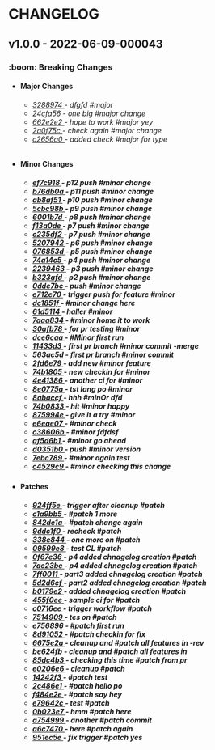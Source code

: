 <h1>CHANGELOG</h1><h2>v1.0.0 - 2022-06-09-000043</h2><h3>:boom: Breaking Changes</h3> <ul><li><h4>Major Changes</h4></li> <ul><h6> <li><a href='https://github.com/nostradini/myrepo3/commit/3288974'> 3288974 </a> - dfgfd #major </li> <li><a href='https://github.com/nostradini/myrepo3/commit/24cfa56'> 24cfa56 </a> - one big #major change </li> <li><a href='https://github.com/nostradini/myrepo3/commit/662e2e2'> 662e2e2 </a> - hope to work #major yey </li> <li><a href='https://github.com/nostradini/myrepo3/commit/2a0f75c'> 2a0f75c </a> - check again #major change </li> <li><a href='https://github.com/nostradini/myrepo3/commit/c2656a0'> c2656a0 </a> - added check #major for type </li></h6></ul> <li><h4>Minor Changes</h4></li> <ul><h5> <li><a href='https://github.com/nostradini/myrepo3/commit/ef7c918'> ef7c918 </a> - p12 push #minor change </li> <li><a href='https://github.com/nostradini/myrepo3/commit/b76db0a'> b76db0a </a> - p11 push #minor change </li> <li><a href='https://github.com/nostradini/myrepo3/commit/ab8af51'> ab8af51 </a> - p10 push #minor change </li> <li><a href='https://github.com/nostradini/myrepo3/commit/5cbc98b'> 5cbc98b </a> - p9 push #minor change </li> <li><a href='https://github.com/nostradini/myrepo3/commit/6001b7d'> 6001b7d </a> - p8 push #minor change </li> <li><a href='https://github.com/nostradini/myrepo3/commit/f13a0de'> f13a0de </a> - p7 push #minor change </li> <li><a href='https://github.com/nostradini/myrepo3/commit/c235df2'> c235df2 </a> - p7 push #minor change </li> <li><a href='https://github.com/nostradini/myrepo3/commit/5207942'> 5207942 </a> - p6 push #minor change </li> <li><a href='https://github.com/nostradini/myrepo3/commit/076853d'> 076853d </a> - p5 push #minor change </li> <li><a href='https://github.com/nostradini/myrepo3/commit/74a14c5'> 74a14c5 </a> - p4 push #minor change </li> <li><a href='https://github.com/nostradini/myrepo3/commit/2239463'> 2239463 </a> - p3 push #minor change </li> <li><a href='https://github.com/nostradini/myrepo3/commit/b323afd'> b323afd </a> - p2 push #minor change </li> <li><a href='https://github.com/nostradini/myrepo3/commit/0dde7bc'> 0dde7bc </a> - push #minor change </li> <li><a href='https://github.com/nostradini/myrepo3/commit/e712e70'> e712e70 </a> - trigger push for feature #minor </li> <li><a href='https://github.com/nostradini/myrepo3/commit/dc1851f'> dc1851f </a> - #minor change here </li> <li><a href='https://github.com/nostradini/myrepo3/commit/61d5114'> 61d5114 </a> - haller #minor </li> <li><a href='https://github.com/nostradini/myrepo3/commit/7aaa834'> 7aaa834 </a> - #minor home it to work </li> <li><a href='https://github.com/nostradini/myrepo3/commit/30afb78'> 30afb78 </a> - for pr testing #minor </li> <li><a href='https://github.com/nostradini/myrepo3/commit/dce6caa'> dce6caa </a> - #Minor first run </li> <li><a href='https://github.com/nostradini/myrepo3/commit/11433d3'> 11433d3 </a> - first pr branch #minor commit -merge </li> <li><a href='https://github.com/nostradini/myrepo3/commit/563ac5d'> 563ac5d </a> - first pr branch #minor commit </li> <li><a href='https://github.com/nostradini/myrepo3/commit/2fd6e79'> 2fd6e79 </a> - add new #minor feature </li> <li><a href='https://github.com/nostradini/myrepo3/commit/74b1805'> 74b1805 </a> - new checkin for #minor </li> <li><a href='https://github.com/nostradini/myrepo3/commit/4e41386'> 4e41386 </a> - another ci for #minor </li> <li><a href='https://github.com/nostradini/myrepo3/commit/8e0775a'> 8e0775a </a> - tst lang po #minor </li> <li><a href='https://github.com/nostradini/myrepo3/commit/8abaccf'> 8abaccf </a> - hhh #minOr dfd </li> <li><a href='https://github.com/nostradini/myrepo3/commit/74b0833'> 74b0833 </a> - hit #minor happy </li> <li><a href='https://github.com/nostradini/myrepo3/commit/875994e'> 875994e </a> - give it a try #minor </li> <li><a href='https://github.com/nostradini/myrepo3/commit/e6eae07'> e6eae07 </a> - #minor check </li> <li><a href='https://github.com/nostradini/myrepo3/commit/c38606b'> c38606b </a> - #minor fdfdsf </li> <li><a href='https://github.com/nostradini/myrepo3/commit/af5d6b1'> af5d6b1 </a> - #minor go ahead </li> <li><a href='https://github.com/nostradini/myrepo3/commit/d0351b0'> d0351b0 </a> - push #minor version </li> <li><a href='https://github.com/nostradini/myrepo3/commit/7ebc789'> 7ebc789 </a> - #minor again test </li> <li><a href='https://github.com/nostradini/myrepo3/commit/c4529c9'> c4529c9 </a> - #minor checking this change </li></h5></ul> <li><h4>Patches</h4></li> <ul><h5> <li><a href='https://github.com/nostradini/myrepo3/commit/924ff5e'> 924ff5e </a> - trigger after cleanup #patch </li> <li><a href='https://github.com/nostradini/myrepo3/commit/c1a9bb5'> c1a9bb5 </a> - #patch 1 more </li> <li><a href='https://github.com/nostradini/myrepo3/commit/842de1a'> 842de1a </a> - #patch change again </li> <li><a href='https://github.com/nostradini/myrepo3/commit/9ddc1f0'> 9ddc1f0 </a> - recheck #patch </li> <li><a href='https://github.com/nostradini/myrepo3/commit/338e844'> 338e844 </a> - one more on #patch </li> <li><a href='https://github.com/nostradini/myrepo3/commit/09599e8'> 09599e8 </a> - test CL #patch </li> <li><a href='https://github.com/nostradini/myrepo3/commit/0f67e36'> 0f67e36 </a> - p4 added chnagelog creation #patch </li> <li><a href='https://github.com/nostradini/myrepo3/commit/7ac23be'> 7ac23be </a> - p4 added chnagelog creation #patch </li> <li><a href='https://github.com/nostradini/myrepo3/commit/7ff0011'> 7ff0011 </a> - part3 added chnagelog creation #patch </li> <li><a href='https://github.com/nostradini/myrepo3/commit/5d2d6cf'> 5d2d6cf </a> - part2 added chnagelog creation #patch </li> <li><a href='https://github.com/nostradini/myrepo3/commit/b0179e2'> b0179e2 </a> - added chnagelog creation #patch </li> <li><a href='https://github.com/nostradini/myrepo3/commit/455f0ee'> 455f0ee </a> - sample ci for #patch </li> <li><a href='https://github.com/nostradini/myrepo3/commit/c0716ee'> c0716ee </a> - trigger workflow #patch </li> <li><a href='https://github.com/nostradini/myrepo3/commit/7514909'> 7514909 </a> - tes on #patch </li> <li><a href='https://github.com/nostradini/myrepo3/commit/e756896'> e756896 </a> - #patch first run </li> <li><a href='https://github.com/nostradini/myrepo3/commit/8d91052'> 8d91052 </a> - #patch checkin for fix </li> <li><a href='https://github.com/nostradini/myrepo3/commit/6675e2a'> 6675e2a </a> - cleanup and #patch all features in -rev </li> <li><a href='https://github.com/nostradini/myrepo3/commit/be624fb'> be624fb </a> - cleanup and #patch all features in </li> <li><a href='https://github.com/nostradini/myrepo3/commit/85dc4b3'> 85dc4b3 </a> - checking this time #patch from pr </li> <li><a href='https://github.com/nostradini/myrepo3/commit/e0206e6'> e0206e6 </a> - cleanup #patch </li> <li><a href='https://github.com/nostradini/myrepo3/commit/14242f3'> 14242f3 </a> - #patch test </li> <li><a href='https://github.com/nostradini/myrepo3/commit/2c486e1'> 2c486e1 </a> - #patch hello po </li> <li><a href='https://github.com/nostradini/myrepo3/commit/f484e2e'> f484e2e </a> - #patch say hey </li> <li><a href='https://github.com/nostradini/myrepo3/commit/e79642c'> e79642c </a> - test #patch </li> <li><a href='https://github.com/nostradini/myrepo3/commit/0b023e7'> 0b023e7 </a> - hmm #patch here </li> <li><a href='https://github.com/nostradini/myrepo3/commit/a754999'> a754999 </a> - another #patch commit </li> <li><a href='https://github.com/nostradini/myrepo3/commit/a6c7470'> a6c7470 </a> - here #patch again </li> <li><a href='https://github.com/nostradini/myrepo3/commit/951ec5e'> 951ec5e </a> - fix trigger #patch yes </li></h5></ul></ul>
